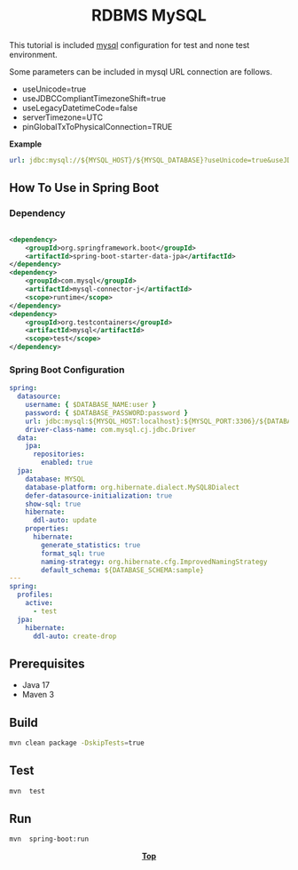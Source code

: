 # <p align="center">RDBMS MySQL</p>

<p align="justify">

This tutorial is included [mysql](https://www.mysql.com/) configuration for test and none test environment.

Some parameters can be included in mysql URL connection are follows.
* useUnicode=true
* useJDBCCompliantTimezoneShift=true
* useLegacyDatetimeCode=false
* serverTimezone=UTC
* pinGlobalTxToPhysicalConnection=TRUE

</p>

**Example**
```yaml
url: jdbc:mysql://${MYSQL_HOST}/${MYSQL_DATABASE}?useUnicode=true&useJDBCCompliantTimezoneShift=true&useLegacyDatetimeCode=false&serverTimezone=UTC&pinGlobalTxToPhysicalConnection=TRUE
```

## How To Use in Spring Boot

### Dependency

```xml

<dependency>
    <groupId>org.springframework.boot</groupId>
    <artifactId>spring-boot-starter-data-jpa</artifactId>
</dependency>
<dependency>
    <groupId>com.mysql</groupId>
    <artifactId>mysql-connector-j</artifactId>
    <scope>runtime</scope>
</dependency>
<dependency>
    <groupId>org.testcontainers</groupId>
    <artifactId>mysql</artifactId>
    <scope>test</scope>
</dependency>

```

### Spring Boot Configuration

```yaml
spring:
  datasource:
    username: { $DATABASE_NAME:user }
    password: { $DATABASE_PASSWORD:password }
    url: jdbc:mysql:${MYSQL_HOST:localhost}:${MYSQL_PORT:3306}/${DATABASE_NAME:springboot_tutorial}
    driver-class-name: com.mysql.cj.jdbc.Driver
  data:
    jpa:
      repositories:
        enabled: true
  jpa:
    database: MYSQL
    database-platform: org.hibernate.dialect.MySQL8Dialect
    defer-datasource-initialization: true
    show-sql: true
    hibernate:
      ddl-auto: update
    properties:
      hibernate:
        generate_statistics: true
        format_sql: true
        naming-strategy: org.hibernate.cfg.ImprovedNamingStrategy
        default_schema: ${DATABASE_SCHEMA:sample}
---
spring:
  profiles:
    active:
      - test
  jpa:
    hibernate:
      ddl-auto: create-drop
```

## Prerequisites

* Java 17
* Maven 3

## Build

```bash
mvn clean package -DskipTests=true
```

## Test

```bash
mvn  test
```

## Run

```bash
mvn  spring-boot:run
```

**<p align="center"> [Top](#RDBMS-MySQL) </p>**